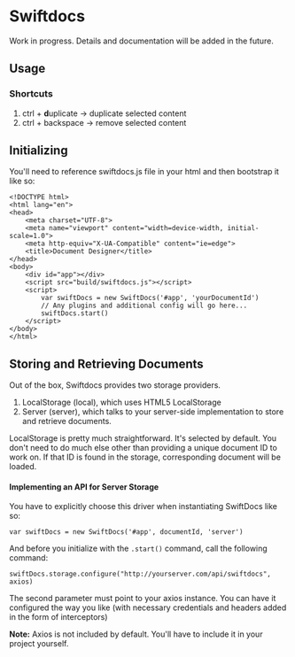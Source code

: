 Swiftdocs
===========

Work in progress. Details and documentation will be added in the future.

## Usage

### Shortcuts

1. ctrl + **d**uplicate -> duplicate selected content
2. ctrl + backspace -> remove selected content

## Initializing

You'll need to reference swiftdocs.js file in your html and then bootstrap it like so:
	
	<!DOCTYPE html>
	<html lang="en">
	<head>
	    <meta charset="UTF-8">
	    <meta name="viewport" content="width=device-width, initial-scale=1.0">
	    <meta http-equiv="X-UA-Compatible" content="ie=edge">
	    <title>Document Designer</title>
	</head>
	<body>
	    <div id="app"></div>
	    <script src="build/swiftdocs.js"></script>
	    <script>
	    	var swiftDocs = new SwiftDocs('#app', 'yourDocumentId')
	    	// Any plugins and additional config will go here...
	    	swiftDocs.start()
	    </script>
	</body>
	</html>

## Storing and Retrieving Documents

Out of the box, Swiftdocs provides two storage providers.

1. LocalStorage (local), which uses HTML5 LocalStorage
2. Server (server), which talks to your server-side implementation to store and retrieve documents.

LocalStorage is pretty much straightforward. It's selected by default. You don't need to do much else other than providing a unique document ID to work on. If that ID is found in the storage, corresponding document will be loaded.

#### Implementing an API for Server Storage

You have to explicitly choose this driver when instantiating SwiftDocs like so:

	var swiftDocs = new SwiftDocs('#app', documentId, 'server')
	
And before you initialize with the `.start()` command, call the following command:

	swiftDocs.storage.configure("http://yourserver.com/api/swiftdocs", axios)

The second parameter must point to your axios instance. You can have it configured the way you like (with necessary credentials and headers added in the form of interceptors)

**Note:** Axios is not included by default. You'll have to include it in your project yourself.
